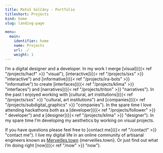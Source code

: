```yaml
---
title: Matúš Solčány - Portfolio
titleshort: Projects
kind: home
slug: landing-page

menu:
  main:
    identifier: home
    name: Projects
    url: ./
    weight: 1
---
```


I’m a digital designer and a developer. In my work I merge [visual]({{< ref "/projects/hacf" >}} "visual"), [interactive]({{< ref "/projects/sxs" >}} "interactive") and [informative]({{< ref "/projects/ira-bots" >}} "informative") to create [interfaces]({{< ref "/projects/klima" >}} "interfaces") and [narratives]({{< ref "/projects/triton" >}} "narratives"). In the past I enjoyed working with [cultural, art institutions]({{< ref "/projects/sxs" >}} "cultural, art institutions") and [companies]({{< ref "/projects/subdigital_graphics" >}} "companies").  In the spare time I love attending hackathons both as a [developer]({{< ref "/projects/follower" >}} " developer") and a [designer]({{< ref "/projects/klima" >}} "designer"). In my spare time I’m developing my aesthetics by working on visual projects. 

If you have questions please feel free to [contact me]({{< ref "/contact" >}} "contact me"). I live my digital life in an online community of artisanal engineers known as [Merveilles.town](https://merveilles.town/@matsol "Merveilles.town") {merveilles.town}. Or just find out what I’m doing right [now]({{< ref "/now" >}} "now").



